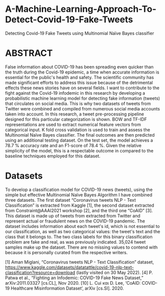 # A-Machine-Learning-Approach-To-Detect-Covid-19-Fake-Tweets
Detecting Covid-19 Fake Tweets using Multinomial Naïve Bayes classifier

# ABSTRACT
False information about COVID-19 has been spreading even quicker than the truth during the Covid-19 epidemic, a time when accurate information is essential for the public's health and safety. The scientific community has made significant efforts to address this issue because of the detrimental effects these news stories have on several fields. I want to contribute to the fight against the Covid-19 infodemic in this research by developing a probabilistic machine learning model for detecting fake information (tweets) that circulates on social media. This is why two datasets of tweets from Twitter were combined and compiled from numerous social media accounts taken into account. In this research, a tweet pre-processing pipeline designed for this particular categorization is shown. BOW and TF-IDF representations are used to extract numerical feature vectors from categorical input. K fold cross validation is used to train and assess the Multinomial Naïve Bayes classifier. The final outcomes are then predicted using an additional testing dataset. On the test set, the model achieves a 78.7 % accuracy rate and an F1-score of 78.4 %. Given the relative simplicity of the model, this is a respectable outcome in compared to the baseline techniques employed for this dataset.

# Datasets
To develop a classification model for COVID-19 news (tweets), using the simple but effective Multinomial Naïve Bayes Algorithm I have combined three datasets. The first dataset “Coronavirus tweets NLP - Text Classification” is extracted from Kaggle [1], the second dataset extracted from Constraint@AAAI2021 workshop [2], and the third one “CoAID” [3].
This dataset is made up of tweets from extracted from Twitter and represent actual or fraudulent news on the COVID-19 pandemic. The dataset includes information about each tweet's id, which is not essential to our classification, as well as two categorical values: the tweet's text and the class that it belongs to. The two class labels for this binary classification problem are fake and real, as was previously indicated. 35,024 tweet samples make up the dataset. There are no missing values to contend with because it is personally curated from the respective writers. 

[1] Aman Miglani, “Coronavirus tweets NLP - Text Classification” dataset,  https://www.kaggle.com/datasets/datatattle/covid-19-nlp-text-classification?resource=download (lastly visited on 30 May 2022).
[4] P. Patwa et al., “Fighting an Infodemic: COVID-19 Fake News Dataset,” arXiv:2011.03327 [cs.CL], Nov 2020.
[10] L. Cui και D. Lee, ‘CoAID: COVID-19 Healthcare Misinformation Dataset’, arXiv [cs.SI]. 2020.
